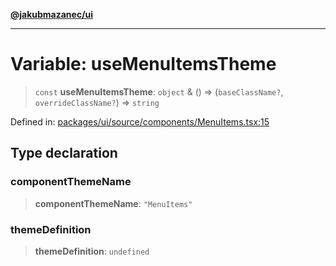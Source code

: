 [**@jakubmazanec/ui**](../README.md)

---

# Variable: useMenuItemsTheme

> `const` **useMenuItemsTheme**: `object` & () => (`baseClassName?`, `overrideClassName?`) =>
> `string`

Defined in:
[packages/ui/source/components/MenuItems.tsx:15](https://github.com/jakubmazanec/tools/blob/026d472564678641afd0039e9c07d936f221ca46/packages/ui/source/components/MenuItems.tsx#L15)

## Type declaration

### componentThemeName

> **componentThemeName**: `"MenuItems"`

### themeDefinition

> **themeDefinition**: `undefined`
